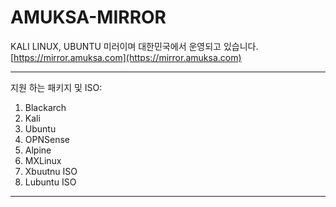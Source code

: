 # AMUKSA-MIRROR
KALI LINUX, UBUNTU 미러이며 대한민국에서 운영되고 있습니다.  
[https://mirror.amuksa.com](https://mirror.amuksa.com)

---

지원 하는 패키지 및 ISO:

1. Blackarch
2. Kali
3. Ubuntu
4. OPNSense
5. Alpine
6. MXLinux
7. Xbuutnu ISO
8. Lubuntu ISO

---
